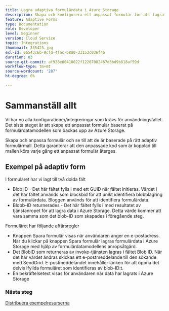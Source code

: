 ```yaml
---
title: Lagra adaptiva formulärdata i Azure Storage
description: Skapa och konfigurera ett anpassat formulär för att lagra data i Azure Storage
feature: Adaptive Forms
type: Documentation
role: Developer
level: Beginner
version: Cloud Service
topic: Integrations
thumbnail: 335423.jpg
exl-id: 0b543c6b-9cfd-4fac-b8d0-33153c036f4b
duration: 83
source-git-commit: af928e60410022f12207082467d3bd9b818af59d
workflow-type: tm+mt
source-wordcount: '287'
ht-degree: 0%

---
```


# Sammanställ allt

Vi har nu alla konfigurationer/integreringar som krävs för användningsfallet. Det sista steget är att skapa ett anpassat formulär baserat på formulärdatamodellen som backas upp av Azure Storage.

Skapa och anpassa formulär och se till att de är baserade på rätt adaptiv formulärmall. Detta garanterar att den anpassade kod som är kopplad till mallen körs varje gång ett anpassat formulär återges.

## Exempel på adaptiv form

I formuläret har vi lagt till två dolda fält

* Blob ID - Det här fältet fylls i med ett GUID när fältet initieras. Värdet i det här fältet används som blockbid för att unikt identifiera blobblagring av formulärdata. Bloggen används för att identifiera formulärdata.
* Blobb-ID returnerades - Det här fältet fylls i med resultatet av tjänstanropet för att lagra data i Azure Storage. Detta värde kommer att vara samma som det blob-ID som skapades i föregående steg.

Formuläret har följande affärsregler

* Knappen Spara formulär visas när användaren anger en e-postadress. När du klickar på knappen Spara formulär lagras formulärdata i Azure Storage med hjälp av formulärdatamodellens anropsåtgärd.
* Det BlobID som returneras av invoke-tjänsten lagras i fältet Blob ID. När det här värdet ändras skickas ett e-postmeddelande till den sökande med SendGrid. E-postmeddelandet innehåller länken för att öppna det delvis ifyllda formuläret som identifieras av blob-ID:t.
* En bekräftelsetext visas för användaren när data har lagrats i Azure Storage

### Nästa steg

[Distribuera exempelresurserna](./deploy-sample-assets.md)

